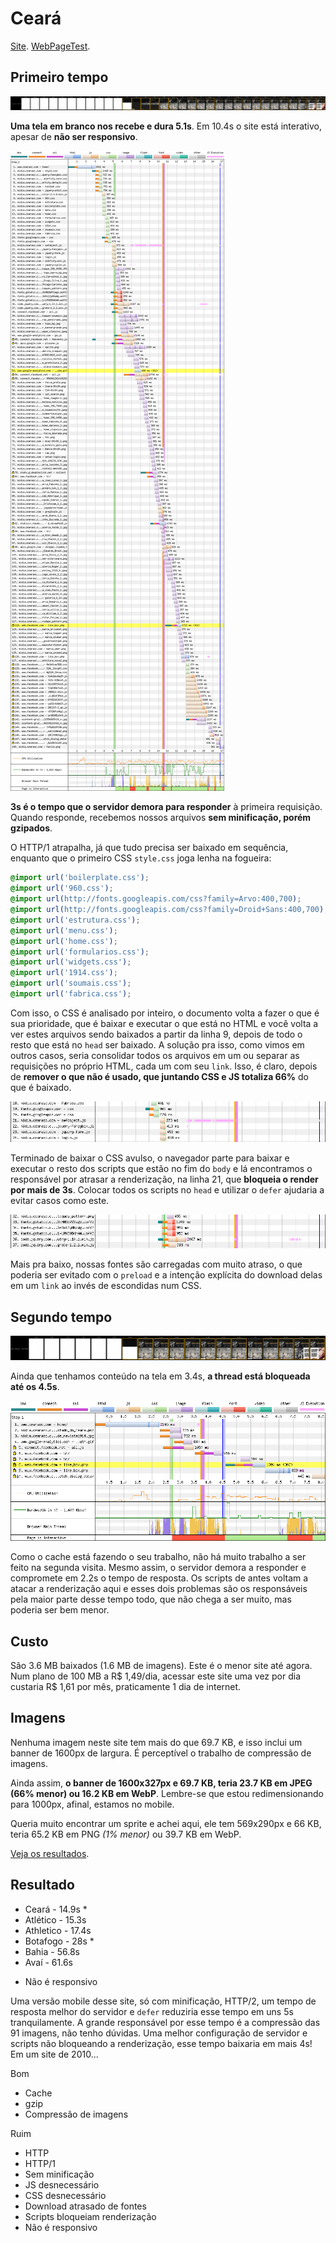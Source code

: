 # Ceará

[Site](http://www.cearasc.com/home/). [WebPageTest](https://www.webpagetest.org/result/190422_J7_ca152e955d92072127226d2a92f2eb59/).

## Primeiro tempo

![](imgs/filmstrip-first-view-run-2.png)

**Uma tela em branco nos recebe e dura 5.1s**. Em 10.4s o site está interativo, apesar de **não ser responsivo**.

![](imgs/first-view-run-2.png)

**3s é o tempo que o servidor demora para responder** à primeira requisição. Quando responde, recebemos nossos arquivos **sem minificação, porém gzipados**.

O HTTP/1 atrapalha, já que tudo precisa ser baixado em sequência, enquanto que o primeiro CSS `style.css` joga lenha na fogueira:

```css
@import url('boilerplate.css');
@import url('960.css');
@import url(http://fonts.googleapis.com/css?family=Arvo:400,700);
@import url(http://fonts.googleapis.com/css?family=Droid+Sans:400,700);
@import url('estrutura.css');
@import url('menu.css');
@import url('home.css');
@import url('formularios.css');
@import url('widgets.css');
@import url('1914.css');
@import url('soumais.css');
@import url('fabrica.css');
```

Com isso, o CSS é analisado por inteiro, o documento volta a fazer o que é sua prioridade, que é baixar e executar o que está no HTML e você volta a ver estes arquivos sendo baixados a partir da linha 9, depois de todo o resto que está no `head` ser baixado. A solução pra isso, como vimos em outros casos, seria consolidar todos os arquivos em um ou separar as requisições no próprio HTML, cada um com seu `link`. Isso, é claro, depois de **remover o que não é usado, que juntando CSS e JS totaliza 66%** do que é baixado.

![](imgs/script.png)

Terminado de baixar o CSS avulso, o navegador parte para baixar e executar o resto dos scripts que estão no fim do `body` e lá encontramos o responsável por atrasar a renderização, na linha 21, que **bloqueia o render por mais de 3s**. Colocar todos os scripts no `head` e utilizar o `defer` ajudaria a evitar casos como este.

![](imgs/fontes.png)

Mais pra baixo, nossas fontes são carregadas com muito atraso, o que poderia ser evitado com o `preload` e a intenção explícita do download delas em um `link` ao invés de escondidas num CSS.

## Segundo tempo

![](imgs/filmstrip-second-view-run-1.png)

Ainda que tenhamos conteúdo na tela em 3.4s, **a thread está bloqueada até os 4.5s**.

![](imgs/second-view-run-1.png)

Como o cache está fazendo o seu trabalho, não há muito trabalho a ser feito na segunda visita. Mesmo assim, o servidor demora a responder e compromete em 2.2s o tempo de resposta.  Os scripts de antes voltam a atacar a renderização aqui e esses dois problemas são os responsáveis pela maior parte desse tempo todo, que não chega a ser muito, mas poderia ser bem menor.

## Custo

São 3.6 MB baixados (1.6 MB de imagens). Este é o menor site até agora. Num plano de 100 MB a R$ 1,49/dia, acessar este site uma vez por dia custaria R$ 1,61 por mês, praticamente 1 dia de internet.

## Imagens

Nenhuma imagem neste site tem mais do que 69.7 KB, e isso inclui um banner de 1600px de largura. É perceptível o trabalho de compressão de imagens.

Ainda assim, **o banner de 1600x327px e 69.7 KB, teria 23.7 KB em JPEG (66% menor) ou 16.2 KB em WebP**. Lembre-se que estou redimensionando para 1000px, afinal, estamos no mobile.

Queria muito encontrar um sprite e achei aqui, ele tem 569x290px e 66 KB, teria 65.2 KB em PNG *(1% menor)* ou 39.7 KB em WebP.

[Veja os resultados](imgs/squoosh).

## Resultado

- Ceará - 14.9s *
- Atlético - 15.3s
- Athletico - 17.4s
- Botafogo - 28s *
- Bahia - 56.8s
- Avaí - 61.6s

* Não é responsivo

Uma versão mobile desse site, só com minificação, HTTP/2, um tempo de resposta melhor do servidor e `defer` reduziria esse tempo em uns 5s tranquilamente. A grande responsável por esse tempo é a compressão das 91 imagens, não tenho dúvidas. Uma melhor configuração de servidor e scripts não bloqueando a renderização, esse tempo baixaria em mais 4s! Em um site de 2010...

Bom
- Cache
- gzip
- Compressão de imagens

Ruim
- HTTP
- HTTP/1
- Sem minificação
- JS desnecessário
- CSS desnecessário
- Download atrasado de fontes
- Scripts bloqueiam renderização
- Não é responsivo